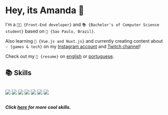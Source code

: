 # Hey, its Amanda 👋 

I'm a `👩‍🚀 {Front-End developer}` and `📚 {Bachelor's of Computer Science student}` based on `🌆 {Sao Paulo, Brazil}`.

Also learning `🌱 {Vue.js and Nuxt.js}` and currently creating content about `💡 {games & tech}` on my [Instagram account](https://www.instagram.com/amanditadev/) and [Twitch channel](https://twitch.tv/amanditadev/)!

Check out my `📃 {resume}` on <a href="/files/resume.pdf">english</a> or <a href="/files/currículo.pdf">portuguese</a>.

## 📚 Skills

<p style="display: inline-block;">
  <img src="https://img.shields.io/badge/html5-%23E34F26.svg?&style=for-the-badge&logo=html5&logoColor=white" />
  <img src="https://img.shields.io/badge/css3-%231572B6.svg?&style=for-the-badge&logo=css3&logoColor=white" />
  <img src="https://img.shields.io/badge/javascript-%23F7DF1E.svg?&style=for-the-badge&logo=javascript&logoColor=black" />
  <img src="https://img.shields.io/badge/vue.js-%234FC08D.svg?&style=for-the-badge&logo=vue.js&logoColor=white" />
  <img src="https://img.shields.io/badge/nuxt.js-%2300C58E.svg?&style=for-the-badge&logo=nuxt.js&logoColor=white" />
  <img src="https://img.shields.io/badge/github-%23181717.svg?&style=for-the-badge&logo=github&logoColor=white" />
  <img src="https://img.shields.io/badge/git-%23F05032.svg?&style=for-the-badge&logo=git&logoColor=white" />
</p>

***Click <a href="/SKILLS.md">here</a> for more cool skills.***
